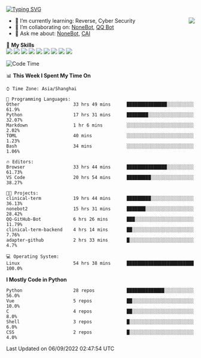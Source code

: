 [![Typing SVG](https://readme-typing-svg.herokuapp.com?size=25&duration=2500&color=8C43EA&vCenter=true&width=200&height=40&lines=Hi+there+%F0%9F%91%8B%F0%9F%8F%BB;I'm+yanyongyu)](https://git.io/typing-svg)

<a href="#">
  <img align="right" src="https://github-readme-stats.vercel.app/api?username=yanyongyu&count_private=true&show_icons=true&bg_color=15,f2f7fd,E0EAFC" />
</a>

- 🌱 I’m currently learning: Reverse, Cyber Security
- 👯 I’m collaborating on: [NoneBot](https://github.com/nonebot), [QQ Bot](https://github.com/Mrs4s/go-cqhttp)
- 💬 Ask me about: [NoneBot](https://github.com/nonebot), [CAI](https://github.com/cscs181/CAI)

🌟 **My Skills**  
![](https://img.shields.io/badge/-Python-3e74a2?style=flat-square&logo=Python&logoColor=fff)
![](https://img.shields.io/badge/-Node.js-339933?style=flat-square&logo=Node.js&logoColor=fff)
![](https://img.shields.io/badge/-Vue-4fc08d?style=flat-square&logo=Vue.js&logoColor=fff)
![](https://img.shields.io/badge/-React-2d98ce?style=flat-square&logo=React&logoColor=fff)
![](https://img.shields.io/badge/-Docker-2496ED?style=flat-square&logo=Docker&logoColor=fff)
![](https://img.shields.io/badge/-Linux-000000?style=flat-square&logo=Linux&logoColor=fff)
![](https://img.shields.io/badge/-MySQL-4479A1?style=flat-square&logo=MySQL&logoColor=fff)
![](https://img.shields.io/badge/-Redis-DC382D?style=flat-square&logo=Redis&logoColor=fff)
![](https://img.shields.io/badge/-MongoDB-47A248?style=flat-square&logo=MongoDB&logoColor=fff)

<!--START_SECTION:waka-->
![Code Time](http://img.shields.io/badge/Code%20Time-2%2C782%20hrs%204%20mins-blue)

📊 **This Week I Spent My Time On** 

```text
⌚︎ Time Zone: Asia/Shanghai

💬 Programming Languages: 
Other                    33 hrs 49 mins      ███████████████░░░░░░░░░░   61.9% 
Python                   17 hrs 31 mins      ████████░░░░░░░░░░░░░░░░░   32.07% 
Markdown                 1 hr 6 mins         ░░░░░░░░░░░░░░░░░░░░░░░░░   2.02% 
TOML                     40 mins             ░░░░░░░░░░░░░░░░░░░░░░░░░   1.23% 
Bash                     34 mins             ░░░░░░░░░░░░░░░░░░░░░░░░░   1.06%

🔥 Editors: 
Browser                  33 hrs 44 mins      ███████████████░░░░░░░░░░   61.73% 
VS Code                  20 hrs 54 mins      █████████░░░░░░░░░░░░░░░░   38.27%

🐱‍💻 Projects: 
clinical-term            19 hrs 44 mins      █████████░░░░░░░░░░░░░░░░   36.13% 
nonebot2                 15 hrs 31 mins      ███████░░░░░░░░░░░░░░░░░░   28.42% 
QQ-GitHub-Bot            6 hrs 26 mins       ███░░░░░░░░░░░░░░░░░░░░░░   11.79% 
clinical-term-backend    4 hrs 14 mins       ██░░░░░░░░░░░░░░░░░░░░░░░   7.76% 
adapter-github           2 hrs 33 mins       █░░░░░░░░░░░░░░░░░░░░░░░░   4.7%

💻 Operating System: 
Linux                    54 hrs 38 mins      █████████████████████████   100.0%

```

**I Mostly Code in Python** 

```text
Python                   28 repos            ██████████████░░░░░░░░░░░   56.0% 
Vue                      5 repos             ██░░░░░░░░░░░░░░░░░░░░░░░   10.0% 
C                        4 repos             ██░░░░░░░░░░░░░░░░░░░░░░░   8.0% 
Shell                    3 repos             █░░░░░░░░░░░░░░░░░░░░░░░░   6.0% 
CSS                      2 repos             █░░░░░░░░░░░░░░░░░░░░░░░░   4.0%

```



 Last Updated on 06/09/2022 02:47:54 UTC
<!--END_SECTION:waka-->
